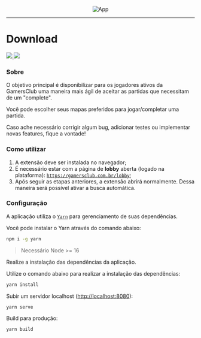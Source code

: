 <p align="center">
  <img src="https://github.com/juliorosseti/autocomplete-gamersclub-chrome-extension/blob/main/src/assets/readme.gif?raw=true" alt="App">
</p>

---

# Download
<a href="https://chrome.google.com/webstore/detail/autocomplete-gamersclub/edpfinlgekbdldipilgffdbphplppnac" target="_blank">
  <img src="https://img.shields.io/badge/Google_chrome-4285F4?style=for-the-badge&logo=Google-chrome&logoColor=white">
</a>
<a href="https://chrome.google.com/webstore/detail/autocomplete-gamersclub/edpfinlgekbdldipilgffdbphplppnac" target="_blank">
  <img src="https://img.shields.io/badge/Brave-FF1B2D?style=for-the-badge&logo=Brave&logoColor=white">
</a>

### Sobre

O objetivo principal é disponibilizar para os jogadores ativos da GamersClub uma maneira mais ágil de aceitar as partidas que necessitam de um "complete".

Você pode escolher seus mapas preferidos para jogar/completar uma partida.

Caso ache necessário corrigir algum bug, adicionar testes ou implementar novas features, fique a vontade!

### Como utilizar

1) A extensão deve ser instalada no navegador;
2) É necessário estar com a página de **lobby** aberta (logado na plataforma): [`https://gamersclub.com.br/lobby`](https://gamersclub.com.br/lobby);
3) Após seguir as etapas anteriores, a extensão abrirá normalmente. Dessa maneira será possível ativar a busca automática. 

### Configuração

A aplicação utiliza o [`Yarn`](https://yarnpkg.com/) para gerenciamento de suas dependências.

Você pode instalar o Yarn através do comando abaixo:

```bash
npm i -g yarn
```

> Necessário Node >= 16

Realize a instalação das dependências da aplicação.

Utilize o comando abaixo para realizar a instalação das dependências:

```bash
yarn install
```

Subir um servidor localhost ([http://localhost:8080](http://localhost:8080)):

```bash
yarn serve
```

Build para produção:

```bash
yarn build
```
